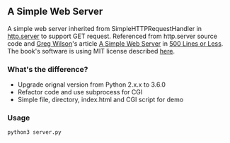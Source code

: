 ## A Simple Web Server
A simple web server inherited from SimpleHTTPRequestHandler in [http.server](https://docs.python.org/3.6/library/http.server.html#module-http.server) to support GET request. Referenced from http.server source code and [Greg Wilson](https://twitter.com/gvwilson)'s article [A Simple Web Server](http://aosabook.org/en/500L/a-simple-web-server.html) in [500 Lines or Less](https://github.com/aosabook/500lines). The book's software is using MIT license described [here](https://github.com/aosabook/500lines/blob/master/LICENSE.md).

### What's the difference?
- Upgrade orignal version from Python 2.x.x to 3.6.0
- Refactor code and use subprocess for CGI
- Simple file, directory, index.html and CGI script for demo

### Usage
``` sh
python3 server.py
```